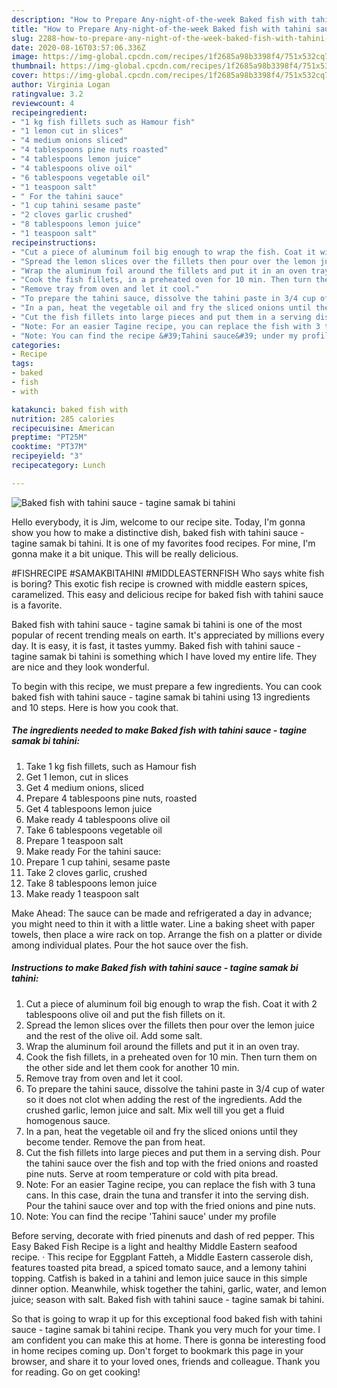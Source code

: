 ```yaml
---
description: "How to Prepare Any-night-of-the-week Baked fish with tahini sauce - tagine samak bi tahini"
title: "How to Prepare Any-night-of-the-week Baked fish with tahini sauce - tagine samak bi tahini"
slug: 2288-how-to-prepare-any-night-of-the-week-baked-fish-with-tahini-sauce-tagine-samak-bi-tahini
date: 2020-08-16T03:57:06.336Z
image: https://img-global.cpcdn.com/recipes/1f2685a98b3398f4/751x532cq70/baked-fish-with-tahini-sauce-tagine-samak-bi-tahini-recipe-main-photo.jpg
thumbnail: https://img-global.cpcdn.com/recipes/1f2685a98b3398f4/751x532cq70/baked-fish-with-tahini-sauce-tagine-samak-bi-tahini-recipe-main-photo.jpg
cover: https://img-global.cpcdn.com/recipes/1f2685a98b3398f4/751x532cq70/baked-fish-with-tahini-sauce-tagine-samak-bi-tahini-recipe-main-photo.jpg
author: Virginia Logan
ratingvalue: 3.2
reviewcount: 4
recipeingredient:
- "1 kg fish fillets such as Hamour fish"
- "1 lemon cut in slices"
- "4 medium onions sliced"
- "4 tablespoons pine nuts roasted"
- "4 tablespoons lemon juice"
- "4 tablespoons olive oil"
- "6 tablespoons vegetable oil"
- "1 teaspoon salt"
- " For the tahini sauce"
- "1 cup tahini sesame paste"
- "2 cloves garlic crushed"
- "8 tablespoons lemon juice"
- "1 teaspoon salt"
recipeinstructions:
- "Cut a piece of aluminum foil big enough to wrap the fish. Coat it with 2 tablespoons olive oil and put the fish fillets on it."
- "Spread the lemon slices over the fillets then pour over the lemon juice and the rest of the olive oil. Add some salt."
- "Wrap the aluminum foil around the fillets and put it in an oven tray."
- "Cook the fish fillets, in a preheated oven for 10 min. Then turn them on the other side and let them cook for another 10 min."
- "Remove tray from oven and let it cool."
- "To prepare the tahini sauce, dissolve the tahini paste in 3/4 cup of water so it does not clot when adding the rest of the ingredients. Add the crushed garlic, lemon juice and salt. Mix well till you get a fluid homogenous sauce."
- "In a pan, heat the vegetable oil and fry the sliced onions until they become tender. Remove the pan from heat."
- "Cut the fish fillets into large pieces and put them in a serving dish. Pour the tahini sauce over the fish and top with the fried onions and roasted pine nuts. Serve at room temperature or cold with pita bread."
- "Note: For an easier Tagine recipe, you can replace the fish with 3 tuna cans. In this case, drain the tuna and transfer it into the serving dish. Pour the tahini sauce over and top with the fried onions and pine nuts."
- "Note: You can find the recipe &#39;Tahini sauce&#39; under my profile"
categories:
- Recipe
tags:
- baked
- fish
- with

katakunci: baked fish with 
nutrition: 285 calories
recipecuisine: American
preptime: "PT25M"
cooktime: "PT37M"
recipeyield: "3"
recipecategory: Lunch

---
```



![Baked fish with tahini sauce - tagine samak bi tahini](https://img-global.cpcdn.com/recipes/1f2685a98b3398f4/751x532cq70/baked-fish-with-tahini-sauce-tagine-samak-bi-tahini-recipe-main-photo.jpg)

Hello everybody, it is Jim, welcome to our recipe site. Today, I'm gonna show you how to make a distinctive dish, baked fish with tahini sauce - tagine samak bi tahini. It is one of my favorites food recipes. For mine, I'm gonna make it a bit unique. This will be really delicious.

#FISHRECIPE #SAMAKBITAHINI #MIDDLEASTERNFISH Who says white fish is boring? This exotic fish recipe is crowned with middle eastern spices, caramelized. This easy and delicious recipe for baked fish with tahini sauce is a favorite.

Baked fish with tahini sauce - tagine samak bi tahini is one of the most popular of recent trending meals on earth. It's appreciated by millions every day. It is easy, it is fast, it tastes yummy. Baked fish with tahini sauce - tagine samak bi tahini is something which I have loved my entire life. They are nice and they look wonderful.


To begin with this recipe, we must prepare a few ingredients. You can cook baked fish with tahini sauce - tagine samak bi tahini using 13 ingredients and 10 steps. Here is how you cook that.

<!--inarticleads1-->

##### The ingredients needed to make Baked fish with tahini sauce - tagine samak bi tahini:

1. Take 1 kg fish fillets, such as Hamour fish
1. Get 1 lemon, cut in slices
1. Get 4 medium onions, sliced
1. Prepare 4 tablespoons pine nuts, roasted
1. Get 4 tablespoons lemon juice
1. Make ready 4 tablespoons olive oil
1. Take 6 tablespoons vegetable oil
1. Prepare 1 teaspoon salt
1. Make ready  For the tahini sauce:
1. Prepare 1 cup tahini, sesame paste
1. Take 2 cloves garlic, crushed
1. Take 8 tablespoons lemon juice
1. Make ready 1 teaspoon salt


Make Ahead: The sauce can be made and refrigerated a day in advance; you might need to thin it with a little water. Line a baking sheet with paper towels, then place a wire rack on top. Arrange the fish on a platter or divide among individual plates. Pour the hot sauce over the fish. 

<!--inarticleads2-->

##### Instructions to make Baked fish with tahini sauce - tagine samak bi tahini:

1. Cut a piece of aluminum foil big enough to wrap the fish. Coat it with 2 tablespoons olive oil and put the fish fillets on it.
1. Spread the lemon slices over the fillets then pour over the lemon juice and the rest of the olive oil. Add some salt.
1. Wrap the aluminum foil around the fillets and put it in an oven tray.
1. Cook the fish fillets, in a preheated oven for 10 min. Then turn them on the other side and let them cook for another 10 min.
1. Remove tray from oven and let it cool.
1. To prepare the tahini sauce, dissolve the tahini paste in 3/4 cup of water so it does not clot when adding the rest of the ingredients. Add the crushed garlic, lemon juice and salt. Mix well till you get a fluid homogenous sauce.
1. In a pan, heat the vegetable oil and fry the sliced onions until they become tender. Remove the pan from heat.
1. Cut the fish fillets into large pieces and put them in a serving dish. Pour the tahini sauce over the fish and top with the fried onions and roasted pine nuts. Serve at room temperature or cold with pita bread.
1. Note: For an easier Tagine recipe, you can replace the fish with 3 tuna cans. In this case, drain the tuna and transfer it into the serving dish. Pour the tahini sauce over and top with the fried onions and pine nuts.
1. Note: You can find the recipe &#39;Tahini sauce&#39; under my profile


Before serving, decorate with fried pinenuts and dash of red pepper. This Easy Baked Fish Recipe is a light and healthy Middle Eastern seafood recipe. · This recipe for Eggplant Fatteh, a Middle Eastern casserole dish, features toasted pita bread, a spiced tomato sauce, and a lemony tahini topping. Catfish is baked in a tahini and lemon juice sauce in this simple dinner option. Meanwhile, whisk together the tahini, garlic, water, and lemon juice; season with salt. Baked fish with tahini sauce - tagine samak bi tahini. 

So that is going to wrap it up for this exceptional food baked fish with tahini sauce - tagine samak bi tahini recipe. Thank you very much for your time. I am confident you can make this at home. There is gonna be interesting food in home recipes coming up. Don't forget to bookmark this page in your browser, and share it to your loved ones, friends and colleague. Thank you for reading. Go on get cooking!
